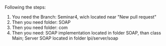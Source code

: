 Following the steps:

1.  You need the Branch: Seminar4, wich located near "New pull request"
2. Then you need folder: SOAP
3. Then you need folder: com
4. Then you need: SOAP implementation located in folder SOAP, than class Main;
	              Server SOAP located in folder lpi/server/soap
